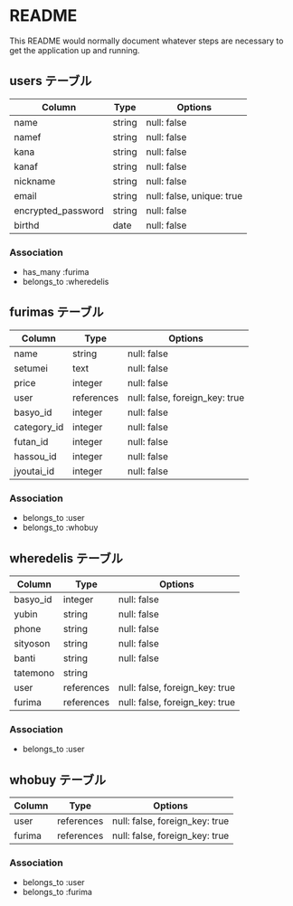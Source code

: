 # README

This README would normally document whatever steps are necessary to get the
application up and running.

## users テーブル

| Column   | Type   | Options     |
| -------- | ------ | ----------- |
| name     | string | null: false |
| namef     | string | null: false |
| kana    | string | null: false |
| kanaf    | string | null: false |
| nickname     | string | null: false |
| email    | string | null: false, unique: true |
| encrypted_password | string | null: false |
| birthd | date | null: false |

### Association
- has_many :furima
- belongs_to :wheredelis

## furimas テーブル

| Column | Type   | Options     |
| ------ | ------ | ----------- |
| name   | string | null: false |
| setumei   | text | null: false |
| price   | integer | null: false |
| user   | references | null: false, foreign_key: true |
| basyo_id   | integer | null: false |
| category_id   | integer | null: false |
| futan_id   | integer | null: false |
| hassou_id   | integer | null: false |
| jyoutai_id   | integer | null: false |

### Association

- belongs_to :user
- belongs_to :whobuy

## wheredelis テーブル
| Column | Type   | Options     |
| ------ | ------ | ----------- |
| basyo_id   | integer | null: false |
| yubin   | string | null: false |
| phone   | string | null: false |
| sityoson  | string| null: false |
| banti   | string | null: false |
| tatemono   | string |
| user   | references | null: false, foreign_key: true |
| furima   | references | null: false, foreign_key: true |

### Association

- belongs_to :user

## whobuy テーブル
| Column | Type   | Options     |
| ------ | ------ | ----------- |
| user   | references | null: false, foreign_key: true |
| furima   | references | null: false, foreign_key: true |

### Association

- belongs_to :user
- belongs_to :furima